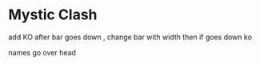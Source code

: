 # Mystic Clash

add KO after bar goes down , change bar with width then if goes down ko

names go over head 
